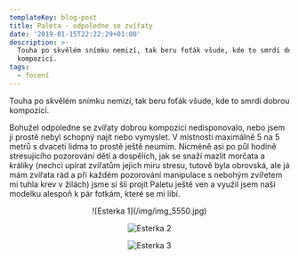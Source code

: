 ```yaml
---
templateKey: blog-post
title: Paleta - odpoledne se zvířaty
date: '2019-01-15T22:22:29+01:00'
description: >-
  Touha po skvělém snímku nemizí, tak beru foťák všude, kde to smrdí dobrou
  kompozicí.
tags:
  - focení
---
```

Touha po skvělém snímku nemizí, tak beru foťák všude, kde to smrdí dobrou kompozicí.

Bohužel odpoledne se zvířaty dobrou kompozicí nedisponovalo, nebo jsem ji prostě nebyl schopný najít nebo vymyslet. V místnosti maximálně 5 na 5 metrů s dvaceti lidma to prostě ještě neumím. Nicméně asi po půl hodině stresujícího pozorování dětí a dospělích, jak se snaží mazlit morčata a králíky (nechci upírat zvířatům jejich míru stresu, tutově byla obrovská, ale já mám zvířata rád a při každém pozorování manipulace s nebohým zvířetem mi tuhla krev v žilách) jsme si šli projít Paletu ještě ven a využil jsem naší modelku alespoň k pár fotkám, které se mi líbí.

<center>
![Esterka 1](/img/img_5550.jpg)

![Esterka 2](/img/img_5556.jpg)

![Esterka 3](/img/img_5558.jpg)
</center>
